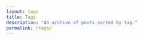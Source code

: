 ```yaml
---
layout: tags
title: Tags
description: "An archive of posts sorted by tag."
permalink: /tags/
---
```

